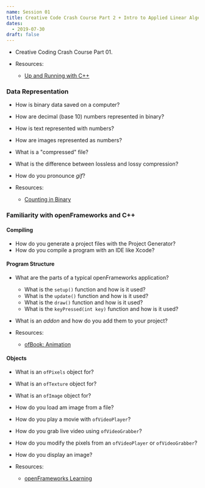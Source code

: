 ```yaml
---
name: Session 01
title: Creative Code Crash Course Part 2 + Intro to Applied Linear Algebra
dates:
  - 2019-07-30
draft: false
---
```


- Creative Coding Crash Course Part 01.

- Resources:
  - [Up and Running with C++](https://www.lynda.com/C-tutorials/Up-Running-C/167922-2.html)

### Data Representation

- How is binary data saved on a computer?
- How are decimal (base 10) numbers represented in binary?
- How is text represented with numbers?
- How are images represented as numbers?
- What is a "compressed" file?
- What is the difference between lossless and lossy compression?
- How do you pronounce _gif_?

- Resources:
  - [Counting in Binary](https://www.youtube.com/watch?v=apCLHmPsC68)

### Familiarity with openFrameworks and C++

#### Compiling

- How do you generate a project files with the Project Generator?
- How do you compile a program with an IDE like Xcode?

#### Program Structure

- What are the parts of a typical openFrameworks application?
  - What is the `setup()` function and how is it used?
  - What is the `update()` function and how is it used?
  - What is the `draw()` function and how is it used?
  - What is the `keyPressed(int key)` function and how is it used?
- What is an _addon_ and how do you add them to your project?

- Resources:
  - [ofBook: Animation](http://openframeworks.cc/ofBook/chapters/animation.html)

#### Objects

- What is an `ofPixels` object for?
- What is an `ofTexture` object for?
- What is an `ofImage` object for?
- How do you load am image from a file?
- How do you play a movie with `ofVideoPlayer`?
- How do you grab live video using `ofVideoGrabber`?
- How do you modify the pixels from an `ofVideoPlayer` or `ofVideoGrabber`?
- How do you display an image?

- Resources:
  - [openFrameworks Learning](http://openframeworks.cc/learning/)
